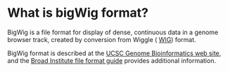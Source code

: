 # What is bigWig format?
<!-- pombase_categories: Data submission and formats -->

BigWig is a file format for display of dense, continuous data in a
genome browser track, created by conversion from Wiggle (
[WIG](/faq/what-wig-format)) format.

BigWig format is described at the [UCSC Genome Bioinformatics web site](http://genome.ucsc.edu/goldenPath/help/bigWig.html), and the
[Broad Institute file format guide](http://www.broadinstitute.org/software/igv/bigwig) provides
additional information.

